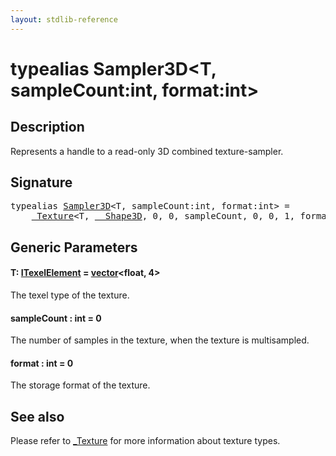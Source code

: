 ```yaml
---
layout: stdlib-reference
---
```


# typealias Sampler3D\<T, sampleCount:int, format:int\>

## Description

Represents a handle to a read-only 3D combined texture-sampler.

## Signature

<pre>
<span class='code_keyword'>typealias</span> <a href="sampler3d-08.html" class="code_type">Sampler3D</a>&lt;T, sampleCount:<span class="code_keyword">int</span>, format:<span class="code_keyword">int</span>&gt; = 
    <a href="../types/0texture-01/index.html" class="code_type">_Texture</a>&lt;T, <a href="../types/0_shape3d-028/index.html" class="code_type">__Shape3D</a>, 0, 0, sampleCount, 0, 0, 1, format&gt;;
</pre>

## Generic Parameters

####  <a id="typeparam-T"></a>T: [ITexelElement](../interfaces/itexelelement-016/index.html) = [vector](../types/vector/index.html)\<float, 4\>
The texel type of the texture.

####  <a id="decl-sampleCount"></a>sampleCount  : int = 0
The number of samples in the texture, when the texture is multisampled.

####  <a id="decl-format"></a>format  : int = 0
The storage format of the texture.


## See also

Please refer to <span class='code'><a href="../types/0texture-01/index.html" class="code_type">_Texture</a></span> for more information about texture types.


